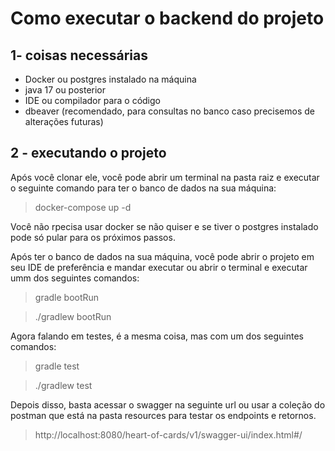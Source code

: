 # Como executar o backend do projeto

## 1- coisas necessárias
- Docker ou postgres instalado na máquina
- java 17 ou posterior
- IDE ou compilador para o código
- dbeaver (recomendado, para consultas no banco caso precisemos de alterações futuras)

## 2 - executando o projeto
Após você clonar ele, você pode abrir um terminal na pasta raiz e executar
o seguinte comando para ter o banco de dados na sua máquina:
> docker-compose up -d

Você não rpecisa usar docker se não quiser e se tiver o postgres instalado pode só pular
para os próximos passos.

Após ter o banco de dados na sua máquina, você pode abrir o projeto em seu IDE de preferência
e mandar executar ou abrir o terminal e executar umm dos seguintes comandos:
> gradle bootRun

> ./gradlew bootRun

Agora falando em testes, é a mesma coisa, mas com um dos seguintes comandos:
> gradle test

> ./gradlew test

Depois disso, basta acessar o swagger na seguinte url ou usar a coleção
do postman que está na pasta resources para testar os endpoints e retornos.

> http://localhost:8080/heart-of-cards/v1/swagger-ui/index.html#/
